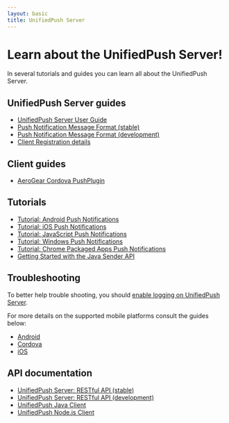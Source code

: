 ```yaml
---
layout: basic
title: UnifiedPush Server
---
```


# Learn about the UnifiedPush Server!

In several tutorials and guides you can learn all about the UnifiedPush Server.

## UnifiedPush Server guides

* [UnifiedPush Server User Guide](ups_userguide)
* [Push Notification Message Format (stable)](push-message-format)
* [Push Notification Message Format (development)](push-message-format-dev)
* [Client Registration details](client-registration)

## Client guides

* [AeroGear Cordova PushPlugin](../guides/aerogear-cordova/AerogearCordovaPush)

## Tutorials

* [Tutorial: Android Push Notifications](aerogear-push-android)
* [Tutorial: iOS Push Notifications](aerogear-push-ios)
* [Tutorial: JavaScript Push Notifications](aerogear-push-js)
* [Tutorial: Windows Push Notifications](aerogear-push-windows)
* [Tutorial: Chrome Packaged Apps Push Notifications](aerogear-push-chrome)
* [Getting Started with the Java Sender API](GetStartedwithJavaSender)

## Troubleshooting

To better help trouble shooting, you should [enable logging on UnifiedPush Server](ups_userguide/ups-debugging/#_enable_logging).

For more details on the supported mobile platforms consult the guides below:

* [Android](aerogear-push-android/troubleshooting)
* [Cordova](aerogear-push-cordova/troubleshooting)
* [iOS](aerogear-push-ios/troubleshooting)

## API documentation

* [UnifiedPush Server: RESTful API (stable)](../specs/aerogear-unifiedpush-rest-1.0.x/overview-index.html)
* [UnifiedPush Server: RESTful API (development)](../specs/aerogear-unifiedpush-rest/overview-index.html)
* [UnifiedPush Java Client](../specs/aerogear-unifiedpush-java-client)
* [UnifiedPush Node.js Client](../specs/aerogear-unifiedpush-nodejs-client)
